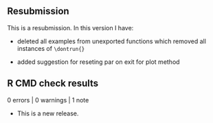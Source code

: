 ## Resubmission
This is a resubmission. In this version I have:

* deleted all examples from unexported functions which removed all instances of `\dontrun{}`

* added suggestion for reseting par on exit for plot method
  
## R CMD check results

0 errors | 0 warnings | 1 note

* This is a new release.
